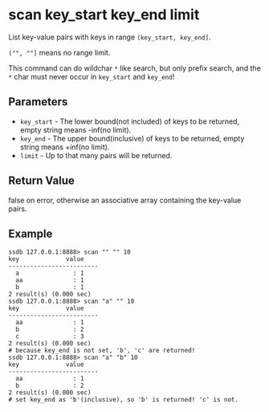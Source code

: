 # scan key_start key_end limit

List key-value pairs with keys in range `(key_start, key_end]`.

`("", ""]` means no range limit.

This command can do wildchar `*` like search, but only prefix search, and the `*` char must never occur in `key_start` and `key_end`!

## Parameters

* `key_start` - The lower bound(not included) of keys to be returned, empty string means -inf(no limit).
* `key_end` - The upper bound(inclusive) of keys to be returned, empty string means +inf(no limit).
* `limit` - Up to that many pairs will be returned.

## Return Value

false on error, otherwise an associative array containing the key-value pairs.

## Example

	ssdb 127.0.0.1:8888> scan "" "" 10
	key             value
	-------------------------
	  a               : 1
	  aa              : 1
	  b               : 1
	2 result(s) (0.000 sec)
	ssdb 127.0.0.1:8888> scan "a" "" 10
	key             value
	-------------------------
	  aa              : 1
	  b               : 2
	  c               : 3
	2 result(s) (0.000 sec)
	# because key_end is not set, 'b', 'c' are returned!
	ssdb 127.0.0.1:8888> scan "a" "b" 10
	key             value
	-------------------------
	  aa              : 1
	  b               : 2
	2 result(s) (0.000 sec)
	# set key_end as 'b'(inclusive), so 'b' is returned! 'c' is not.

